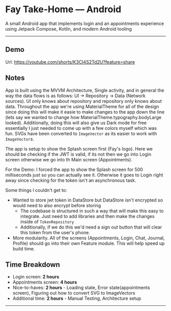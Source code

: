 # Fay Take-Home — Android

A small Android app that implements login and an appointments experience using Jetpack Compose, Kotlin, and modern Android tooling

---

## Demo

Url: https://youtube.com/shorts/K3CI4S2Td2U?feature=share 
## Notes

App is built using the MVVM Architecture, Single activity, and in general the way the data flows is as follows: UI -> Repository -> Data (Network sources). UI only knows about repository and repository only knows about data.
Throughout the app we're using MaterialTheme for all of the design since doing this will make it easie to make changes to the app down the line (lets say we wanted to change how  MaterialTheme.typography.bodyLarge looked).
Additionally, doing this will also give us Dark mode for free essentially I just needed to come up with a few colors myself which was fun. SVGs have been converted to `ImageVector` as its easier to work with `ImageVector`s.

The app is setup to show the Splash screen first (Fay's logo). Here we should be checking if the JWT is valid, if its not then we go into Login screen otherwise we go into th Main screen (Appointments).

For the Demo: I forced the app to show the Splash screen for 500 milliseconds just so you can actually see it. Otherwise it goes to Login right away since checking for the token isn't an asynchronous task.

Some things I couldn't get to:

- Wanted to store jwt token in DataStore but DataStore isn't encrypted so would need to also encrypt before storing
  - The codebase is structured in such a way that will make this easy to integrate. Just need to add libraries and then make the changes inside of `TokenRepository`
  - Additionally, if we do this we'd need a sign out button that will clear this token from the user's phone.
- More modularity. All of the screens (Appointments, Login, Chat, Journal, Profile) should go into their own Feature module. This will help speed up build time.

## Time Breakdown

- Login screen: **2 hours**
- Appointments screen: **4 hours**
- Nice-to-haves: **2 hours** - Loading state, Error state(appointments screen), Figuring out how to convert SVG to ImageVectors 
- Additional time: **2 hours** - Manual Testing, Architecture setup

---
